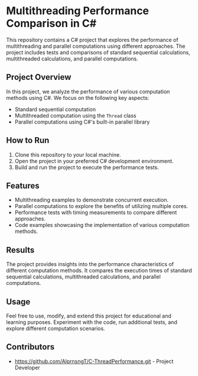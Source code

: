 # Multithreading Performance Comparison in C#

This repository contains a C# project that explores the performance of multithreading and parallel computations using different approaches. The project includes tests and comparisons of standard sequential calculations, multithreaded calculations, and parallel computations.

## Project Overview

In this project, we analyze the performance of various computation methods using C#. We focus on the following key aspects:

- Standard sequential computation
- Multithreaded computation using the `Thread` class
- Parallel computations using C#'s built-in parallel library

## How to Run

1. Clone this repository to your local machine.
2. Open the project in your preferred C# development environment.
3. Build and run the project to execute the performance tests.

## Features

- Multithreading examples to demonstrate concurrent execution.
- Parallel computations to explore the benefits of utilizing multiple cores.
- Performance tests with timing measurements to compare different approaches.
- Code examples showcasing the implementation of various computation methods.

## Results

The project provides insights into the performance characteristics of different computation methods. It compares the execution times of standard sequential calculations, multithreaded calculations, and parallel computations.

## Usage

Feel free to use, modify, and extend this project for educational and learning purposes. Experiment with the code, run additional tests, and explore different computation scenarios.

## Contributors

- https://github.com/AlprnsngT/C-ThreadPerformance.git - Project Developer


